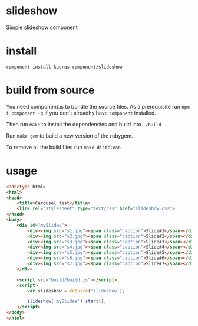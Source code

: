 slideshow
=========

Simple slideshow component

install
=======
```
component install kaerus-component/slideshow
```

build from source
=================
You need component.js to bundle the source files.
As a prerequisite run ```npm i component -g``` if you don't alreadhy have ```component``` installed.

Then run ```make``` to install the dependencies and build into ```./build```

Run ```make gem``` to build a new version of the rubygem.

To remove all the build files run ```make distclean```


usage
=====
```html
<!doctype html>
<html>
<head>
	<title>Carousel test</title>
	<link rel="stylesheet" type="text/css" href="slideshow.css">
</head>
<body>
	<div id="mySlides">
		<div><img src="s1.jpg"><span class="caption">Slide#1</span></div>
		<div><img src="s2.jpg"><span class="caption">Slide#2</span></div>
		<div><img src="s3.jpg"><span class="caption">Slide#3</span></div>
		<div><img src="s4.jpg"><span class="caption">Slide#4</span></div>
		<div><img src="s5.jpg"><span class="caption">Slide#5</span></div>
		<div><img src="s6.jpg"><span class="caption">Slide#6</span></div>
		<div><img src="s7.jpg"><span class="caption">Slide#7</span></div>
	</div>	

	<script src="build/build.js"></script>
	<script>
		var slideshow = require('slideshow');

		slideshow('mySlides').start();
	</script>
</body>
</html>
```

